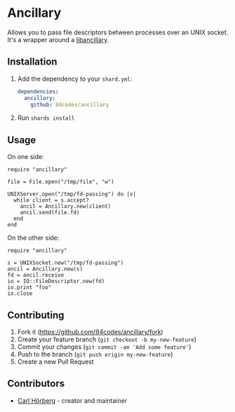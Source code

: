 # Ancillary

Allows you to pass file descriptors between processes over an UNIX socket.
It's a wrapper around a [libancillary](http://www.normalesup.org/~george/comp/libancillary/).

## Installation

1. Add the dependency to your `shard.yml`:

   ```yaml
   dependencies:
     ancillary:
       github: 84codes/ancillary
   ```

2. Run `shards install`

## Usage

On one side:

```crystal
require "ancillary"

file = File.open("/tmp/file", "w")

UNIXServer.open("/tmp/fd-passing") do |s|
  while client = s.accept?
    ancil = Ancillary.new(client)
    ancil.send(file.fd)
  end
end
```

On the other side: 

```crystal
require "ancillary"

s = UNIXSocket.new("/tmp/fd-passing")
ancil = Ancillary.new(s)
fd = ancil.receive
io = IO::FileDescriptor.new(fd)
io.print "foo"
io.close
```

## Contributing

1. Fork it (<https://github.com/84codes/ancillary/fork>)
2. Create your feature branch (`git checkout -b my-new-feature`)
3. Commit your changes (`git commit -am 'Add some feature'`)
4. Push to the branch (`git push origin my-new-feature`)
5. Create a new Pull Request

## Contributors

- [Carl Hörberg](https://github.com/carlhoerberg) - creator and maintainer
